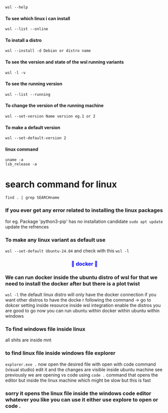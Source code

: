 ```wsl --help```

#### To see which linux i can install
```wsl --list --online```

#### To install a distro
```wsl --install -d Debian or distro name```

#### To see the version and state of the wsl running variants
```wsl -l -v```

#### To see the running version
```wsl --list --running```


#### To change the version of the running machine
```wsl --set-version Name version eg.1 or 2```

#### To make a default version
```wsl --set-default-version 2```

#### linux command
```
uname -a
lsb_release -a
```
# search command for linux
```find . | grep SEARCHname```

### If you ever get any error related to installing the linux packages
for eg. Package 'python3-pip' has no installation candidate
```sudo apt update``` update the refrences

### To make any linux variant as default use
```wsl --set-default Ubuntu-24.04```
and check with this 
```wsl -l```

### <font color="blue" ><center>🐳 docker 🐋</center> </font>
### We can run docker inside the ubuntu distro of wsl for that we need to install the docker after but there is a plot twist 
```wsl -l``` the default linux distro will only have the docker connection if you want other distros to have the docke r following the command
-> go to dokcer setting inside resource inside wsl  integration
enable the distros you are good to go
now you can run
ubuntu within docker within ubuntu within windows

### To find windows file inside linux
all shits are inside mnt

### to find linux file inside windows file explorer
```explorer.exe .```
now open the desired file with open with code command (visual studio) edit it and the changes are visible inside ubuntu machine
see previously we are opening vs code using ```code .``` command that opens the editor but inside the linux machine which might be slow but this is fast 
### sorry it opens the linux file inside the windows code editor whatever you like you can use it either use explore to open or code .